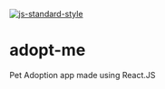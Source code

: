 [![js-standard-style](https://cdn.rawgit.com/standard/standard/master/badge.svg)](http://standardjs.com)

# adopt-me

Pet Adoption app made using React.JS

